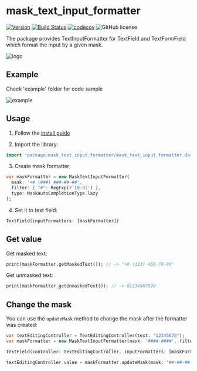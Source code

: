 # mask_text_input_formatter

[![Version](https://img.shields.io/pub/v/mask_text_input_formatter.svg)](https://pub.dev/packages/mask_text_input_formatter) [![Build Status](https://travis-ci.com/siqwin/mask_text_input_formatter.svg?branch=master)](https://travis-ci.com/siqwin/mask_text_input_formatter)  [![codecov](https://codecov.io/gh/siqwin/mask_text_input_formatter/branch/master/graph/badge.svg)](https://codecov.io/gh/siqwin/mask_text_input_formatter) ![GitHub license](https://img.shields.io/badge/license-MIT-blue.svg?style=flat)

The package provides TextInputFormatter for TextField and TextFormField which format the input by a given mask.

![logo](https://user-images.githubusercontent.com/49272216/91583922-88393380-e95a-11ea-85d0-07e1bef1a4c1.png)

## Example

Check 'example' folder for code sample

![example](https://user-images.githubusercontent.com/49272216/91583806-5de77600-e95a-11ea-8b13-7b2b85883513.gif)

## Usage

1. Follow the [install guide](https://pub.dev/packages/mask_text_input_formatter/install)

2. Import the library:

```dart
import 'package:mask_text_input_formatter/mask_text_input_formatter.dart';
```

3. Create mask formatter:

```dart
var maskFormatter = new MaskTextInputFormatter(
  mask: '+# (###) ###-##-##', 
  filter: { "#": RegExp(r'[0-9]') },
  type: MaskAutoCompletionType.lazy
);
```

4. Set it to text field:

```dart
TextField(inputFormatters: [maskFormatter])
```

## Get value

Get masked text:

```dart
print(maskFormatter.getMaskedText()); // -> "+0 (123) 456-78-90"
```

Get unmasked text:

```dart
print(maskFormatter.getUnmaskedText()); // -> 01234567890
```

## Change the mask

You can use the `updateMask` method to change the mask after the formatter was created:

```dart
var textEditingController = TextEditingController(text: "12345678");
var maskFormatter = new MaskTextInputFormatter(mask: '####-####', filter: { "#": RegExp(r'[0-9]') });

TextField(controller: textEditingController, inputFormatters: [maskFormatter])  // -> "1234-5678"

textEditingController.value = maskFormatter.updateMask(mask: "##-##-##-##"); // -> "12-34-56-78"
```
